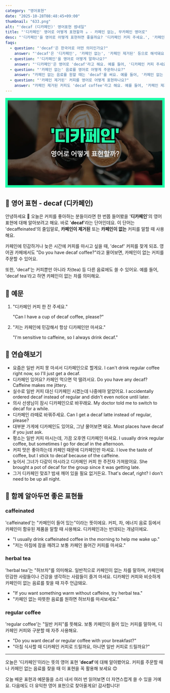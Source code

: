 ```yaml
---
category: "영어표현"
date: "2025-10-28T08:48:45+09:00"
thumbnail: "633.png"
alt: "'decaf (디카페인)' 영어표현 썸네일"
title: "'디카페인' 영어로 어떻게 표현할까 ☕️ - 카페인 없는, 무카페인 영어로"
desc: "'디카페인'을 영어로 어떻게 표현하면 좋을까요? '디카페인 커피 주세요.', '카페인 없는 음료 있어요?' 등을 영어로 표현하는 법을 배워봅시다. 다양한 예문을 통해서 연습하고 본인의 표현으로 만들어 보세요."
faqs: 
  - question: "'decaf'은 한국어로 어떤 의미인가요?"
    answer: "'decaf'은 '디카페인', '카페인 없는', '카페인 제거된' 등으로 해석돼요. 주로 커피나 음료에서 카페인이 없는 상태를 말할 때 써요."
  - question: "'디카페인'을 영어로 어떻게 말하나요?"
    answer: "'디카페인'은 영어로 'decaf'라고 해요. 예를 들어, '디카페인 커피 주세요.'는 'Can I have a decaf coffee?'라고 말해요."
  - question: "'카페인 없는' 음료를 영어로 어떻게 주문하나요?"
    answer: "카페인 없는 음료를 원할 때는 'decaf'를 써요. 예를 들어, '카페인 없는 음료 있어요?'는 'Do you have any decaf drinks?'라고 해요."
  - question: "'카페인 제거된' 커피를 영어로 어떻게 표현하나요?"
    answer: "카페인 제거된 커피도 'decaf coffee'라고 해요. 예를 들어, '카페인 제거된 커피 마시고 싶어요.'는 'I want to drink decaf coffee.'라고 말해요."
---
```


!['decaf (디카페인)' 영어표현](./633.png)

## 🌟 영어 표현 - decaf (디카페인)

안녕하세요 👋 오늘은 커피를 좋아하는 분들이라면 한 번쯤 들어봤을 '**디카페인**'의 영어 표현에 대해 알아보려고 해요. 바로 '**decaf**'라는 단어인데요. 이 단어는 'decaffeinated'의 줄임말로, **카페인이 제거된** 또는 **카페인이 없는** 커피를 말할 때 사용해요.

카페인에 민감하거나 늦은 시간에 커피를 마시고 싶을 때, 'decaf' 커피를 찾게 되죠. 영어권 카페에서도 "Do you have decaf coffee?"라고 물어보면, 카페인이 없는 커피를 주문할 수 있어요.

또한, 'decaf'는 커피뿐만 아니라 차(tea) 등 다른 음료에도 쓸 수 있어요. 예를 들어, 'decaf tea'라고 하면 카페인이 없는 차를 의미해요.

## 📖 예문

1. "디카페인 커피 한 잔 주세요."

   "Can I have a cup of decaf coffee, please?"

2. "저는 카페인에 민감해서 항상 디카페인만 마셔요."

   "I'm sensitive to caffeine, so I always drink decaf."



## 💬 연습해보기

<ul data-interactive-list>

  <li data-interactive-item>
    <span data-toggler>요즘은 일반 커피 못 마셔서 디카페인으로 할게요.</span>
    <span data-answer>I can't drink regular coffee right now, so I'll just get a decaf.</span>
  </li>

  <li data-interactive-item>
    <span data-toggler>디카페인 있어요? 카페인 먹으면 막 떨려서요.</span>
    <span data-answer>Do you have any decaf? Caffeine makes me jittery.</span>
  </li>

  <li data-interactive-item>
    <span data-toggler>실수로 일반 커피 대신 디카페인 시켰는데 나중에야 알았어요.</span>
    <span data-answer>I accidentally ordered decaf instead of regular and didn't even notice until later.</span>
  </li>

  <li data-interactive-item>
    <span data-toggler>의사 선생님이 잠시 디카페인으로 바꾸래요.</span>
    <span data-answer>My doctor told me to switch to decaf for a while.</span>
  </li>

  <li data-interactive-item>
    <span data-toggler>디카페인 라떼로 바꿔주세요.</span>
    <span data-answer>Can I get a decaf latte instead of regular, please?</span>
  </li>

  <li data-interactive-item>
    <span data-toggler>대부분 가게에 디카페인도 있어요, 그냥 물어보면 돼요.</span>
    <span data-answer>Most places have decaf if you just ask.</span>
  </li>

  <li data-interactive-item>
    <span data-toggler>평소는 일반 커피 마시는데, 가끔 오후엔 디카페인 마셔요.</span>
    <span data-answer>I usually drink regular coffee, but sometimes I go for decaf in the afternoon.</span>
  </li>

  <li data-interactive-item>
    <span data-toggler>커피 맛은 좋아하는데 카페인 때문에 디카페인만 마셔요.</span>
    <span data-answer>I love the taste of coffee, but I stick to decaf because of the caffeine.</span>
  </li>

  <li data-interactive-item>
    <span data-toggler>늦어서 그녀가 다같이 마시라고 디카페인 커피 한 주전자 가져왔어요.</span>
    <span data-answer>She brought a pot of decaf for the group since it was getting late.</span>
  </li>

  <li data-interactive-item>
    <span data-toggler>그거 디카페인 맞죠? 밤새 깨어 있을 필요 없거든요.</span>
    <span data-answer>That's decaf, right? I don't need to be up all night.</span>
  </li>

</ul>

## 🤝 함께 알아두면 좋은 표현들

### caffeinated

'caffeinated'는 "카페인이 들어 있는"이라는 뜻이에요. 커피, 차, 에너지 음료 등에서 카페인이 함유된 제품을 말할 때 사용해요. 디카페인과는 반대되는 개념이에요.

- "I usually drink caffeinated coffee in the morning to help me wake up."
- "저는 아침에 잠을 깨려고 보통 카페인 들어간 커피를 마셔요."

### herbal tea

'herbal tea'는 "허브차"를 의미해요. 일반적으로 카페인이 없는 차를 말하며, 카페인에 민감한 사람들이나 건강을 생각하는 사람들이 즐겨 마셔요. 디카페인 커피와 비슷하게 카페인이 없는 음료를 찾을 때 자주 언급돼요.

- "If you want something warm without caffeine, try herbal tea."
- "카페인 없는 따뜻한 음료를 원하면 허브차를 마셔보세요."

### regular coffee

'regular coffee'는 "일반 커피"를 뜻해요. 보통 카페인이 들어 있는 커피를 말하며, 디카페인 커피와 구분할 때 자주 사용해요.

- "Do you want decaf or regular coffee with your breakfast?"
- "아침 식사할 때 디카페인 커피로 드릴까요, 아니면 일반 커피로 드릴까요?"

---

오늘은 '디카페인'이라는 뜻의 영어 표현 '**decaf**'에 대해 알아봤어요. 커피를 주문할 때나 카페인 없는 음료를 찾을 때 이 표현을 꼭 활용해 보세요 😊

오늘 배운 표현과 예문들을 소리 내서 여러 번 읽어보면 더 자연스럽게 쓸 수 있을 거예요. 다음에도 더 유익한 영어 표현으로 찾아올게요! 감사합니다!

